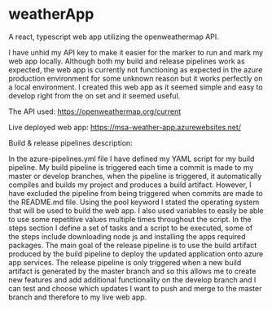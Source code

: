 # weatherApp
A react, typescript web app utilizing the openweathermap API.

I have unhid my API key to make it easier for the marker to run and mark my web app locally.
Although both my build and release pipelines work as expected, the web app is currently not functioning as expected in the azure production environment for some unknown reason but it works perfectly on a local environment.
I created this web app as it seemed simple and easy to develop right from the on set and it seemed useful.

The API used: https://openweathermap.org/current

Live deployed web app: https://msa-weather-app.azurewebsites.net/

Build & release pipelines description:

In the azure-pipelines.yml file I have defined my YAML script for my build pipeline. My build pipeline is triggered each time a commit is made to my master or develop branches, when the pipeline is triggered, it automatically compiles and builds my project and produces a build artifact. However, I have excluded the pipeline from being triggered when commits are made to the README.md file. Using the pool keyword I stated the operating system that will be used to build the web app. I also used variables to easily be able to use some repetitive values multiple times throughout the script. In the steps section I define a set of tasks and a script to be executed, some of the steps include downloading node js and installing the apps required packages. The main goal of the release pipeline is to use the build artifact produced by the build pipeline to deploy the updated application onto azure app services. The release pipeline is only triggered when a new build artifact is generated by the master branch and so this allows me to create new features and add additional functionality on the develop branch and I can test and choose which updates I want to push and merge to the master branch and therefore to my live web app. 
